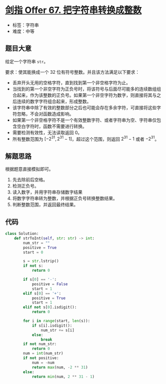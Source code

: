 # [剑指 Offer 67. 把字符串转换成整数](https://leetcode.cn/problems/ba-zi-fu-chuan-zhuan-huan-cheng-zheng-shu-lcof/)

- 标签：字符串
- 难度：中等

## 题目大意

给定一个字符串 `str`。

要求：使其能换成一个 32 位有符号整数。并且该方法满足以下要求：

- 丢弃开头无用的空格字符，直到找到第一个非空格字符为止。
- 当找到的第一个非空字符为正负号时，将该符号与后面尽可能多的连续数组组合起来，作为该整数的正负号。如果第一个非空字符为数字，则直接将其与之后连续的数字字符组合起来，形成整数。
- 该字符串中除了有效的整数部分之后也可能会存在多余字符，可直接将这些字符忽略，不会对函数造成影响。
- 如果第一个非空格字符不是一个有效整数字符、或者字符串为空、字符串仅包含空白字符时，函数不需要进行转换。
- 需要检测有效性，无法读取返回 0。
- 所有整数范围为 $[-2^{31}, 2^{31} - 1]$，超过这个范围，则返回 $2^{31} - 1$ 或者 $-2^{31}$。

## 解题思路

根据题意直接模拟即可。

1. 先去除前后空格。
2. 检测正负号。
3. 读入数字，并用字符串存储数字结果
4. 将数字字符串转为整数，并根据正负号转换整数结果。
5. 判断整数范围，并返回最终结果。

## 代码

```python
class Solution:
    def strToInt(self, str: str) -> int:
        num_str = ""
        positive = True
        start = 0

        s = str.lstrip()
        if not s:
            return 0

        if s[0] == '-':
            positive = False
            start = 1
        elif s[0] == '+':
            positive = True
            start = 1
        elif not s[0].isdigit():
            return 0

        for i in range(start, len(s)):
            if s[i].isdigit():
                num_str += s[i]
            else:
                break
        if not num_str:
            return 0
        num = int(num_str)
        if not positive:
            num = -num
            return max(num, -2 ** 31)
        else:
            return min(num, 2 ** 31 - 1)
```

